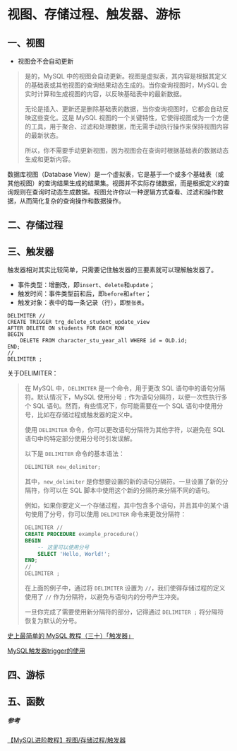 # 视图、存储过程、触发器、游标



## 一、视图

+ 视图会不会自动更新

> 是的，MySQL 中的视图会自动更新。视图是虚拟表，其内容是根据其定义的基础表或其他视图的查询结果动态生成的。当你查询视图时，MySQL 会实时计算和生成视图的内容，以反映基础表中的最新数据。
>
> 无论是插入、更新还是删除基础表的数据，当你查询视图时，它都会自动反映这些变化。这是 MySQL 视图的一个关键特性，它使得视图成为一个方便的工具，用于聚合、过滤和处理数据，而无需手动执行操作来保持视图内容的最新状态。
>
> 所以，你不需要手动更新视图，因为视图会在查询时根据基础表的数据动态生成和更新内容。

数据库视图（Database View）是一个虚拟表，它是基于一个或多个基础表（或其他视图）的查询结果生成的结果集。视图并不实际存储数据，而是根据定义的查询规则在查询时动态生成数据。视图允许你以一种逻辑方式查看、过滤和操作数据，从而简化复杂的查询操作和数据操作。

## 二、存储过程

## 三、触发器

触发器相对其实比较简单，只需要记住触发器的三要素就可以理解触发器了。

+ 事件类型：增删改，即`insert`、`delete`和`update`；
+ 触发时间：事件类型前和后，即`before`和`after`；
+ 触发对象：表中的每一条记录（行），即`整张表`。

```mysql
DELIMITER //
CREATE TRIGGER trg_delete_student_update_view
AFTER DELETE ON students FOR EACH ROW
BEGIN
    DELETE FROM character_stu_year_all WHERE id = OLD.id;
END;
//
DELIMITER ;
```

关于DELIMITER：

> 在 MySQL 中，`DELIMITER` 是一个命令，用于更改 SQL 语句中的语句分隔符。默认情况下，MySQL 使用分号 `;` 作为语句分隔符，以便一次性执行多个 SQL 语句。然而，有些情况下，你可能需要在一个 SQL 语句中使用分号，比如在存储过程或触发器的定义中。
>
> 使用 `DELIMITER` 命令，你可以更改语句分隔符为其他字符，以避免在 SQL 语句中的特定部分使用分号时引发误解。
>
> 以下是 `DELIMITER` 命令的基本语法：
>
> ```sql
> DELIMITER new_delimiter;
> ```
>
> 其中，`new_delimiter` 是你想要设置的新的语句分隔符。一旦设置了新的分隔符，你可以在 SQL 脚本中使用这个新的分隔符来分隔不同的语句。
>
> 例如，如果你要定义一个存储过程，其中包含多个语句，并且其中的某个语句使用了分号，你可以使用 `DELIMITER` 命令来更改分隔符：
>
> ```sql
> DELIMITER //
> CREATE PROCEDURE example_procedure()
> BEGIN
>     -- 这里可以使用分号
>     SELECT 'Hello, World!';
> END;
> //
> DELIMITER ;
> ```
>
> 在上面的例子中，通过将 `DELIMITER` 设置为 `//`，我们使得存储过程的定义使用了 `//` 作为分隔符，以避免与语句内的分号产生冲突。
>
> 一旦你完成了需要使用新分隔符的部分，记得通过 `DELIMITER ;` 将分隔符恢复为默认的分号。

[史上最简单的 MySQL 教程（三十）「触发器」](https://github.com/guobinhit/mysql-tutorial/blob/master/articles/trigger.md)

[MySQL触发器trigger的使用](https://www.cnblogs.com/geaozhang/p/6819648.html)

## 四、游标

## 五、函数





##### 参考

[【MySQL进阶教程】视图/存储过程/触发器](https://juejin.cn/post/7204121228017467453)